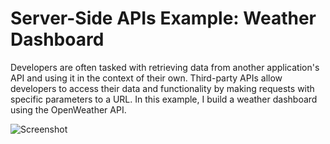# Server-Side APIs Example: Weather Dashboard

Developers are often tasked with retrieving data from another application's API and using it in the context of their own. Third-party APIs allow developers to access their data and functionality by making requests with specific parameters to a URL. In this example, I build a weather dashboard using the OpenWeather API.

![Screenshot]("screenshot.jpg")